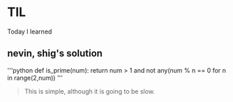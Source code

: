# TIL
Today I learned

## nevin, shig's solution
'''python
def is_prime(num):
    return num > 1 and not any(num % n == 0 for n in range(2,num))
'''
> This is simple, although it is going to be slow. 

